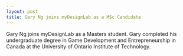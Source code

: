 ```yaml
---
layout: post
title: Gary Ng joins myDesignLab as a MSc Candidate
---
```


Gary Ng joins myDesignLab as a Masters student. Gary completed his undergraduate degree in Game Development and Entrepreneurship in Canada at the University of Ontario Institute of Technology.
